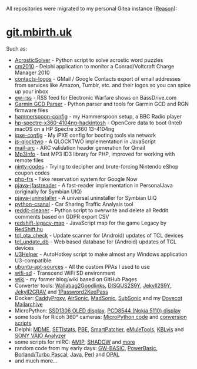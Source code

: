 All repositories were migrated to my personal Gitea instance ([Reason](https://news.ycombinator.com/item?id=43525395)):

# **[git.mbirth.uk](https://git.mbirth.uk/)**

Such as:
* [AcrosticSolver](https://git.mbirth.uk/mbirth/AcrosticSolver) - Python script to solve acrostic word puzzles
* [cm2010](https://git.mbirth.uk/mbirth/cm2010) - Delphi application to monitor a Conrad/Voltcraft Charge Manager 2010
* [contacts-logos](https://git.mbirth.uk/mbirth/contacts-logos) - GMail / Google Contacts export of email addresses from services like Amazon, Tumblr, etc. and their logos so you can spice up your inbox
* [ew-rss](https://git.mbirth.uk/mbirth/ew-rss) - RSS feed for Electronic Warfare shows on BassDrive.com
* [Garmin GCD Parser](https://git.mbirth.uk/mbirth/gcd-parser) - Python parser and tools for Garmin GCD and RGN firmware files
* [hammerspoon-config](https://git.mbirth.uk/mbirth/hammerspoon-config) - my Hammerspoon setup, a BBC Radio player
* [hp-spectre-x360-4104ng-hackintosh](https://git.mbirth.uk/mbirth/hp-spectre-x360-4104ng-hackintosh) - OpenCore data to boot (Intel) macOS on a HP Spectre x360 13-4104ng
* [ipxe-config](https://git.mbirth.uk/mbirth/ipxe-config) - My iPXE config for booting tools via network
* [js-qlocktwo](https://git.mbirth.uk/mbirth/js-qlocktwo) - A QLOCKTWO implementation in JavaScript
* [mail-arc](https://git.mbirth.uk/mbirth/mail-arc) - ARC validation header generation for Qmail
* [Mp3Info](https://git.mbirth.uk/mbirth/php-mp3info) - fast MP3 ID3 library for PHP, improved for working with remote files
* [ninty-codes](https://git.mbirth.uk/mbirth/ninty-codes) - Trying to decipher and brute-forcing Nintendo eShop coupon codes
* [php-frs](https://git.mbirth.uk/mbirth/php-frs) - Fake reservation system for Google Now
* [pjava-jfastreader](https://git.mbirth.uk/mbirth/pjava-jfastreader) - A fast-reader implementation in PersonalJava (originally for Symbian UIQ)
* [pjava-juninstaller](https://git.mbirth.uk/mbirth/pjava-juninstaller) - A universal uninstaller for Symbian UIQ
* [python-csanal](https://git.mbirth.uk/mbirth/python-csanal) - Car Sharing Traffic Analysis tool
* [reddit-cleaner](https://git.mbirth.uk/mbirth/reddit-cleaner) - Python script to overwrite and delete all Reddit comments based on GDPR export CSV
* [redshift-legacy-map](https://git.mbirth.uk/mbirth/redshift-legacy-map) - JavaScript map for the game Legacy by [RedShift.hu](http://www.redshift.hu)
* [tcl_ota_check](https://git.mbirth.uk/mbirth/tcl_ota_check) - Update scanner for (Android) updates of TCL devices
* [tcl_update_db](https://git.mbirth.uk/mbirth/tcl_update_db) - Web based database for (Android) updates of TCL devices
* [U3Helper](https://git.mbirth.uk/mbirth/U3Helper) - AutoHotkey script to make almost any Windows application U3-compatible
* [ubuntu-apt-sources](https://git.mbirth.uk/mbirth/ubuntu-apt-sources) - All the custom PPAs I used to use
* [wifi-sd](https://git.mbirth.uk/mbirth/wifi-sd) - Transcend WiFi SD environment
* [wiki](https://git.mbirth.uk/mbirth/wiki.mbirth.de) - my former blog/wiki based on GitHub Pages
* Converter tools: [Wallabag2Goodlinks](https://git.mbirth.uk/mbirth/wallabag2goodlinks), [DISQUS2S9Y](https://git.mbirth.uk/mbirth/disqus2s9y), [Jekyll2S9Y](https://git.mbirth.uk/mbirth/jekyll2s9y), [Jekyll2GRAV](https://git.mbirth.uk/mbirth/jekyll2grav) and [1Password2KeePass](https://git.mbirth.uk/mbirth/1pif-to-kdbx)
* Docker: [CaddyProxy](https://git.mbirth.uk/mbirth/docker-caddyproxy), [AirSonic](https://git.mbirth.uk/mbirth/docker-airsonic), [MadSonic](https://git.mbirth.uk/mbirth/docker-madsonic), [SubSonic](https://git.mbirth.uk/mbirth/docker-subsonic) and my [Dovecot Mailarchive](https://git.mbirth.uk/mbirth/docker-dovecot)
* MicroPython: [SSD1306 OLED display](https://git.mbirth.uk/mbirth/wipy-ussd1306), [PCD8544 (Nokia 5110) display](https://git.mbirth.uk/mbirth/wipy-upcd8544)
* some tools for Ricoh 360° cameras: [MicroPython code](https://git.mbirth.uk/mbirth/wipy-theta) and [conversion scripts](https://git.mbirth.uk/mbirth/ricoh-theta)
* Delphi: [MDME](https://git.mbirth.uk/mbirth/delphi-mdme), [SETIstats](https://git.mbirth.uk/mbirth/delphi-setistats), [PBE](https://git.mbirth.uk/mbirth/delphi-pbe), [SmartPatcher](https://git.mbirth.uk/mbirth/delphi-smartpatcher), [eMuleTools](https://git.mbirth.uk/mbirth/delphi-emuletools), [KBLvis](https://git.mbirth.uk/mbirth/delphi-kblvis) and [SONY VAIO Analyzer](https://git.mbirth.uk/mbirth/delphi-sva)
* some scripts for mIRC: [AMIP](https://git.mbirth.uk/mbirth/mirc-amip), [SHADOW](https://git.mbirth.uk/mbirth/mirc-shadow) and [more](https://git.mbirth.uk/mbirth/mirc-scripts)
* random code from my early days: [GW-BASIC](https://git.mbirth.uk/mbirth/gwbasic), [PowerBasic](https://git.mbirth.uk/mbirth/powerbasic), [Borland/Turbo Pascal](https://git.mbirth.uk/mbirth/pascal), [Java](https://git.mbirth.uk/mbirth/java-hangman), [Perl](https://git.mbirth.uk/mbirth/perl-setistats) and [OPAL](https://git.mbirth.uk/mbirth/opal-examples)
* and much more...
